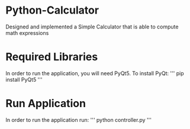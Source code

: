 # Python-Calculator

Designed and implemented a Simple Calculator that is able to compute math expressions

# Required Libraries

In order to run the application, you will need PyQt5. To install PyQt:
'''
pip install PyQt5
'''

# Run Application
In order to run the application run:
'''
python controller.py
'''
